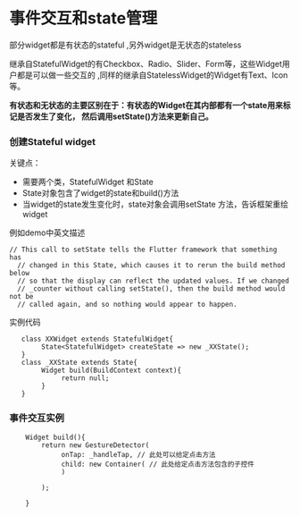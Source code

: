 # 事件交互和state管理
部分widget都是有状态的stateful ,另外widget是无状态的stateless

继承自StatefulWidget的有Checkbox、Radio、Slider、Form等，这些Widget用户都是可以做一些交互的
,同样的继承自StatelessWidget的Widget有Text、Icon等。

**有状态和无状态的主要区别在于：有状态的Widget在其内部都有一个state用来标记是否发生了变化，
然后调用setState()方法来更新自己。**

### 创建Stateful widget
关键点：
* 需要两个类，StatefulWidget 和State
* State对象包含了widget的state和build()方法
* 当widget的state发生变化时，state对象会调用setState 方法，告诉框架重绘widget

例如demo中英文描述

    // This call to setState tells the Flutter framework that something has
      // changed in this State, which causes it to rerun the build method below
      // so that the display can reflect the updated values. If we changed
      // _counter without calling setState(), then the build method would not be
      // called again, and so nothing would appear to happen.
      

实例代码

       class XXWidget extends StatefulWidget{
            State<StatefulWidget> createState => new _XXState();
       }
       class _XXState extends State{
            Widget build(BuildContext context){
                 return null;
            }
       }
       

### 事件交互实例
        
        Widget build(){
            return new GestureDetector(
                 onTap: _handleTap, // 此处可以给定点击方法
                 child: new Container( // 此处给定点击方法包含的子控件
                 )
            
            );
        
        }
        

